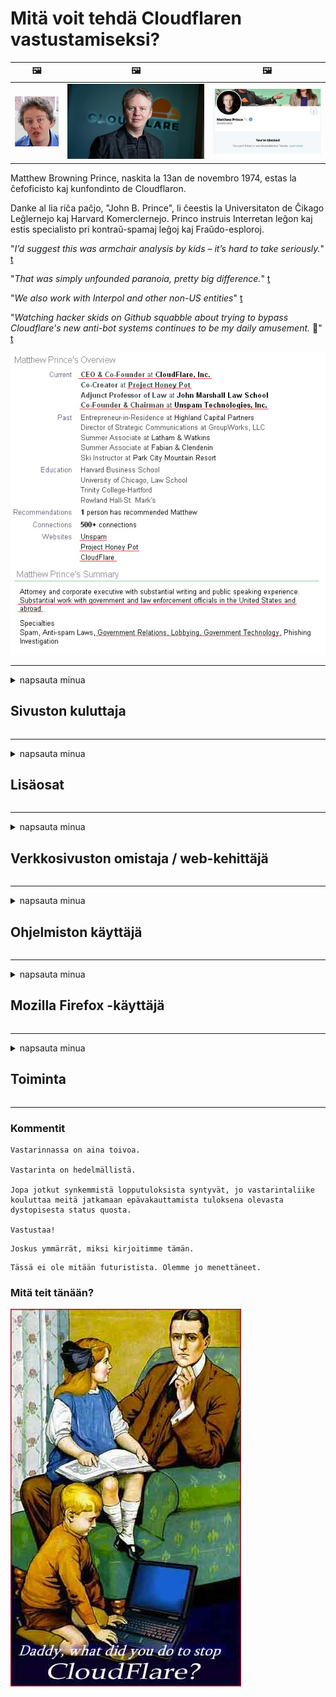 # Mitä voit tehdä Cloudflaren vastustamiseksi?

| 🖼 | 🖼 | 🖼 |
| --- | --- | --- |
| ![](../image/matthew_prince_teen.jpg) | ![](../image/matthew_prince.jpg) | ![](../image/blockedbymatthewprince.jpg) |


Matthew Browning Prince, naskita la 13an de novembro 1974, estas la ĉefoficisto kaj kunfondinto de Cloudflaron.

Danke al lia riĉa paĉjo, "John B. Prince", li ĉeestis la Universitaton de Ĉikago Leĝlernejo kaj Harvard Komerclernejo.
Princo instruis Interretan leĝon kaj estis specialisto pri kontraŭ-spamaj leĝoj kaj Fraŭdo-esploroj.


"*I’d suggest this was armchair analysis by kids – it’s hard to take seriously.*" [t](https://www.theguardian.com/technology/2015/nov/19/cloudflare-accused-by-anonymous-helping-isis)

"*That was simply unfounded paranoia, pretty big difference.*"  [t](https://twitter.com/xxdesmus/status/992757936123359233)

"*We also work with Interpol and other non-US entities*" [t](https://twitter.com/eastdakota/status/1203028504184360960)

"*Watching hacker skids on Github squabble about trying to bypass Cloudflare's new anti-bot systems continues to be my daily amusement.* 🍿" [t](https://twitter.com/eastdakota/status/1273277839102656515)


![](../image/whoismp.jpg)

---


<details>
<summary>napsauta minua

## Sivuston kuluttaja
</summary>


- Jos haluamasi verkkosivusto käyttää Cloudflare-ohjelmaa, kehota heitä olemaan käyttämättä Cloudflare-ohjelmaa.
  - Valitus sosiaalisessa mediassa, kuten Facebook, Reddit, Twitter tai Mastodon, ei tee mitään eroa. [Toiminnot ovat kovempia kuin hashtagit.](https://twitter.com/phyzonloop/status/1274132092490862594)
  - Yritä ottaa yhteyttä sivuston omistajaan, jos haluat tehdä itsestäsi hyödyllisen.

[Cloudflare sanoi](https://github.com/Eloston/ungoogled-chromium/issues/783):
```
Suosittelemme, että otat yhteyttä järjestelmänvalvojiin tietyistä palveluista tai sivustoista, joihin kohtaat ongelman, ja jaat kokemuksesi.
```

[Jos et pyydä sitä, verkkosivuston omistaja ei koskaan tiedä tätä ongelmaa.](../PEOPLE.md)

![](../image/liberapay.jpg)

[Onnistunut esimerkki](https://counterpartytalk.org/t/turn-off-cloudflare-on-counterparty-co-plz/164/5).<br>
Sinulla on ongelma? [Nosta äänesi nyt.](https://github.com/maraoz/maraoz.github.io/issues/1) Esimerkki alla.

```
Autat vain yritysten sensuuria ja joukkovalvontaa.
http://crimeflare.eu.org
```

```
Verkkosivusi on CloudFlaren yksityisyyttä väärinkäyttävässä yksityisessä aidatussa puutarhassa.
http://crimeflare.eu.org
```

- Ota jonkin aikaa lukea verkkosivuston tietosuojakäytäntö.
  - jos verkkosivusto on Cloudflaren takana tai verkkosivusto käyttää Cloudflareen liittyviä palveluja.

Sen on selitettävä, mikä on "Cloudflare", ja pyydettävä lupaa jakaa tietojasi Cloudflareen. Tämän laiminlyönti johtaa luottamuksen loukkaamiseen, ja kyseistä verkkosivustoa tulisi välttää.

[Hyväksyttävä tietosuojakäytäntö on tässä](https://archive.is/bDlTz) ("Subprocessors" > "Entity Name")

```
Olen lukenut tietosuojakäytäntösi, enkä löydä sanaa Cloudflare.
Kieltäydyn jakamasta tietoja kanssasi, jos jatkat tietojeni syöttämistä Cloudflareen.
http://crimeflare.eu.org
```

Tämä on esimerkki tietosuojakäytännöstä, jossa ei ole sanaa Cloudflare.
[Liberland Jobs](https://archive.is/daKIr) [privacy policy](https://docsend.com/view/feiwyte):

![](../image/cfwontobey.jpg)

Cloudflarella on oma tietosuojakäytäntö.
[Cloudflare rakastaa doxing ihmisiä.](https://www.reddit.com/r/GamerGhazi/comments/2s64fe/be_wary_reporting_to_cloudflare/)

Tässä on hyvä esimerkki verkkosivuston rekisteröintilomakkeesta.
AFAIK, nolla verkkosivusto tekee tämän. Luotatko heihin?

```
Klikkaamalla "Rekisteröidy XYZ: ään" hyväksyt palveluehdot ja tietosuojalausunnon.
Suostut myös jakamaan tietosi Cloudflaren kanssa ja suostut myös cloudflaren tietosuojalausuntoon.
Jos Cloudflare vuotaa tietosi tai ei anna sinun muodostaa yhteyttä palvelimillemme, se ei ole meidän vikamme. [*]

[ Kirjaudu ] [ olen eri mieltä ]
```
[*] [PEOPLE.md](../PEOPLE.md)


- Yritä olla käyttämättä heidän palveluitaan. Muista, että Cloudflare seuraa sinua.
  - ["I'm in your TLS, sniffin' your passworz"](../image/iminurtls.jpg)

- Hae muita verkkosivustoja. Internetissä on vaihtoehtoja ja mahdollisuuksia!

- Vakuuta ystäväsi käyttämään Toria päivittäin.
  - Nimettömyyden tulisi olla avoimen Internetin standardi!
  - [Huomaa, että Tor-projekti ei pidä tästä projektista.](../HISTORY.md)

</details>

------

<details>
<summary>napsauta minua

## Lisäosat
</summary>

- Jos selaimesi on Firefox, Tor Browser tai Ungoogled Chromium, käytä yhtä alla olevista lisäosista.
  - Jos haluat lisätä muita uusia lisäosia, kysy ensin.


| Nimi | Kehittäjä | Tuki | Voi estää | Voi ilmoittaa | Chrome |
| -------- | -------- | -------- | -------- | -------- | -------- |
| [Bloku Cloudflaron MITM-Atakon](../subfiles/about.bcma.md) | #Addon | [ ? ](http://crimeflare.eu.org/) | **Joo**     | **Joo**     |  **Joo** |
| [Ĉu ligoj estas vundeblaj al MITM-atako?](../subfiles/about.ismm.md) | #Addon | [ ? ](http://crimeflare.eu.org/) | Ei     | **Joo**     |  **Joo** |
| [Ĉu ĉi tiuj ligoj blokos Tor-uzanton?](../subfiles/about.isat.md) | #Addon | [ ? ](http://crimeflare.eu.org/) | Ei     | **Joo**     |  **Joo** |
| [Block Cloudflare MITM Attack](https://trac.torproject.org/projects/tor/attachment/ticket/24351/block_cloudflare_mitm_attack-1.0.14.1-an%2Bfx.xpi)<br>[**DELETED BY TOR PROJECT**](../HISTORY.md) | nullius | [ ? ](../tool/block_cloudflare_mitm_fx), [Link](http://crimeflare.eu.org/) | **Joo**     | **Joo**     |  Ei |
| [TPRB](http://34ahehcli3epmhbu2wbl6kw6zdfl74iyc4vg3ja4xwhhst332z3knkyd.onion/) | Sw | [ ? ](http://34ahehcli3epmhbu2wbl6kw6zdfl74iyc4vg3ja4xwhhst332z3knkyd.onion/) | **Joo**     | **Joo**     |  Ei |
| [Detect Cloudflare](https://addons.mozilla.org/en-US/firefox/addon/detect-cloudflare/) | Frank Otto | [ ? ](https://github.com/traktofon/cf-detect) | Ei     | **Joo**     |  Ei |
| [True Sight](https://addons.mozilla.org/en-US/firefox/addon/detect-cloudflare-plus/) | claustromaniac | [ ? ](https://github.com/claustromaniac/detect-cloudflare-plus) | Ei     | **Joo**     |  Ei |
| [Which Cloudflare datacenter am I visiting?](https://addons.mozilla.org/en-US/firefox/addon/cf-pop/) | 依云 | [ ? ](https://github.com/lilydjwg/cf-pop) | Ei     | **Joo**     |  Ei |


- "Decentraleyes" voi lopettaa yhteyden "CDNJS (Cloudflare)" -palveluun.
  - Se estää monien pyyntöjen pääsyn verkkoihin ja palvelee paikallisia tiedostoja, jotta sivustot eivät rikkoutuisi.
  - Kehittäjä vastasi: "[very concerning indeed](https://github.com/Synzvato/decentraleyes/issues/236#issuecomment-352049501)", "[widespread usage severely centralizes the web](https://github.com/Synzvato/decentraleyes/issues/251#issuecomment-366752049)"

- [Voit myös poistaa Cloudflare-varmenteen tai epäillä sitä varmentajaltasi (CA).](https://www.ssl.com/how-to/remove-root-certificate-firefox/)

</details>

------

<details>
<summary>napsauta minua

## Verkkosivuston omistaja / web-kehittäjä
</summary>


![](../image/word_cloudflarefree.jpg)

- Älä käytä Cloudflare-ratkaisua, jakso.
  - Voit tehdä paremmin kuin se, eikö? [Näin voit poistaa Cloudflare-tilaukset, suunnitelmat, verkkotunnukset tai tilit.](https://support.cloudflare.com/hc/en-us/articles/200167776-Removing-subscriptions-plans-domains-or-accounts)

| 🖼 | 🖼 |
| --- | --- |
| ![](../image/htmlalertcloudflare.jpg) | ![](../image/htmlalertcloudflare2.jpg) |

- Haluatko lisää asiakkaita? Tiedät mitä tehdä. Vihje on "viivan yläpuolella".
  - [Hei, kirjoitit "Otamme yksityisyytesi vakavasti", mutta sain "Virhe 403 kielletty tuntematon välityspalvelin ei sallittu".](https://it.slashdot.org/story/19/02/19/0033255/stop-saying-we-take-your-privacy-and-security-seriously) Miksi estät Torin tai VPN: n? Ja miksi estät väliaikaiset sähköpostit?

![](../image/anonexist.jpg)

- Cloudflaren käyttö lisää seisokkien mahdollisuuksia. Vierailijat eivät voi käyttää verkkosivustoasi, jos palvelimesi ei toimi tai Cloudflare on poissa käytöstä.
  - [Luuletko todella, että Cloudflare ei koskaan laskeudu?](https://www.ibtimes.com/cloudflare-down-not-working-sites-producing-504-gateway-timeout-errors-2618008) [Another](https://twitter.com/Jedduff/status/1097875615997399040) [sample](https://twitter.com/search?f=tweets&vertical=default&q=Cloudflare%20is%20having%20problems). [Need more](../PEOPLE.md)?

![](../image/cloudflareinternalerror.jpg)

- Cloudflaren käyttäminen "API-palvelun", "ohjelmistopäivityspalvelimen" tai "RSS-syötteen" välityspalvelimeksi vahingoittaa asiakasta. Asiakas soitti sinulle ja sanoi "En voi enää käyttää sovellusliittymääsi", eikä sinulla ole aavistustakaan, mitä on tekeillä. Cloudflare voi estää asiakkaasi hiljaa. Luuletko, että se on kunnossa?
  - RSS-lukijaohjelmia ja RSS-lukijoiden verkkopalveluja on paljon. Miksi julkaiset RSS-syötteen, jos et salli ihmisten tilata?

![](../image/rssfeedovercf.jpg)

- Tarvitsetko HTTPS-varmenteen? Käytä "Let's Encrypt" tai osta se vain CA-yhtiöltä.

- Tarvitsetko DNS-palvelinta? Etkö voi asettaa omaa palvelinta? Entä heille: [Hurricane Electric Free DNS](https://dns.he.net/), [Dyn.com](https://dyn.com/dns/), [1984 Hosting](https://www.1984hosting.com/), [Afraid.Org (Järjestelmänvalvoja poistaa tilisi, jos käytät TOR: ää)](https://freedns.afraid.org/)
  - [Alternativoj al DNS](../subfiles/alternative.domaindns.md)

- Etsitkö hosting-palvelua? Vain ilmaiseksi? Entä heille: [Onion Service](http://vww6ybal4bd7szmgncyruucpgfkqahzddi37ktceo3ah7ngmcopnpyyd.onion/en/security/network-security/tor/onionservices-best-practices), [Free Web Hosting Area](https://freewha.com/), [Autistici/Inventati Web Site Hosting](https://www.autinv5q6en4gpf4.onion/services/website), [Github Pages](https://pages.github.com/), [Surge](https://surge.sh/)
  - [Vaihtoehtoja Cloudflarelle](../subfiles/alternative.cloudflare.md)

- Käytätkö "cloudflare-ipfs.com"? [Tiedätkö Cloudflare IPFS: n olevan huono?](../PEOPLE.md)

- Asenna Web-sovellusten palomuuri, kuten OWASP ja Fail2Ban, palvelimellesi ja määritä se oikein.
  - Torin estäminen ei ole ratkaisu. Älä rankaise kaikkia vain pienten huonojen käyttäjien vuoksi.

- Ohjaa tai estä Cloudflare Warp -käyttäjiä pääsemästä verkkosivustoosi. Ja anna syy, jos voit.

> IP-luettelo: "[Cloudflaren nykyiset IP-alueet](cloudflare_inc/)"

> A: Estä vain ne

```
server {
...
deny 173.245.48.0/20;
deny 103.21.244.0/22;
deny 103.22.200.0/22;
deny 103.31.4.0/22;
deny 141.101.64.0/18;
deny 108.162.192.0/18;
deny 190.93.240.0/20;
deny 188.114.96.0/20;
deny 197.234.240.0/22;
deny 198.41.128.0/17;
deny 162.158.0.0/15;
deny 104.16.0.0/12;
deny 172.64.0.0/13;
deny 131.0.72.0/22;
deny 2400:cb00::/32;
deny 2606:4700::/32;
deny 2803:f800::/32;
deny 2405:b500::/32;
deny 2405:8100::/32;
deny 2a06:98c0::/29;
deny 2c0f:f248::/32;
...
}
```

> B: Uudelleenohjaus varoitussivulle

```
http {
...
geo $iscf {
default 0;
173.245.48.0/20 1;
103.21.244.0/22 1;
103.22.200.0/22 1;
103.31.4.0/22 1;
141.101.64.0/18 1;
108.162.192.0/18 1;
190.93.240.0/20 1;
188.114.96.0/20 1;
197.234.240.0/22 1;
198.41.128.0/17 1;
162.158.0.0/15 1;
104.16.0.0/12 1;
172.64.0.0/13 1;
131.0.72.0/22 1;
2400:cb00::/32 1;
2606:4700::/32 1;
2803:f800::/32 1;
2405:b500::/32 1;
2405:8100::/32 1;
2a06:98c0::/29 1;
2c0f:f248::/32 1;
}
...
}

server {
...
if ($iscf) {rewrite ^ https://example.com/cfwsorry.php;}
...
}

<?php
header('HTTP/1.1 406 Not Acceptable');
echo <<<CLOUDFLARED
Thank you for visiting ourwebsite.com!<br />
We are sorry, but we can't serve you because your connection is being intercepted by Cloudflare.<br />
Please read http://crimeflare.eu.org for more information.<br />
CLOUDFLARED;
die();
```

- Määritä Tor Onion Service tai I2P insite, jos uskot vapauteen ja toivotat tuntemattomia käyttäjiä tervetulleiksi.

- Kysy neuvoja muilta Clearnet / Tor-kaksoissivusto-operaattoreilta ja hanki tuntemattomia ystäviä!

</details>

------

<details>
<summary>napsauta minua

## Ohjelmiston käyttäjä
</summary>


- Discord käyttää CloudFlarea. Vaihtoehtoja? Suosittelemme [**Briar** (Android)](https://f-droid.org/en/packages/org.briarproject.briar.android/), [Ricochet (PC)](https://ricochet.im/), [Tox + Tor (Android/PC)](https://tox.chat/download.html)
  - Briar sisältää Tor-demonin, joten sinun ei tarvitse asentaa Orbotia.
  - Qwtch-kehittäjät, Open Privacy, poistivat stop_cloudflare-projektin git-palvelustaan ​​ilman erillistä ilmoitusta.

- Jos käytät Debian GNU / Linuxia tai mitä tahansa johdannaista, tilaa: [bug #831835](https://bugs.debian.org/cgi-bin/bugreport.cgi?bug=831835). Ja jos voit, auta tarkistamaan korjaustiedosto ja auta ylläpitäjää tekemään oikea johtopäätös siitä, pitäisikö se hyväksyä.

- Suosittele aina näitä selaimia.

| Nimi | Kehittäjä | Tuki | Kommentti |
| -------- | -------- | -------- | -------- |
| [Ungoogled-Chromium](https://ungoogled-software.github.io/ungoogled-chromium-binaries/) | Eloston | [ ? ](https://github.com/Eloston/ungoogled-chromium) | PC (Win, Mac, Linux)  _!Tor_ |
| [Bromite](https://www.bromite.org/fdroid) | Bromite | [ ? ](https://github.com/bromite/bromite/issues) | Android  _!Tor_ |
| [Tor Browser](https://www.torproject.org/download/) | Tor Project | [ ? ](https://support.torproject.org/) | PC (Win, Mac, Linux)  _Tor_|
| [Tor Browser Android](https://www.torproject.org/download/) | Tor Project | [ ? ](https://support.torproject.org/) | Android  _Tor_|
| [Onion Browser](https://itunes.apple.com/us/app/onion-browser/id519296448?mt=8) | Mike Tigas | [ ? ](https://github.com/OnionBrowser/OnionBrowser/issues) | Apple iOS  _Tor_|
| [GNU/Icecat](https://www.gnu.org/software/gnuzilla/) | GNU | [ ? ](https://www.gnu.org/software/gnuzilla/) | PC (Linux) |
| [IceCatMobile](https://f-droid.org/en/packages/org.gnu.icecat/) | GNU | [ ? ](https://lists.gnu.org/mailman/listinfo/bug-gnuzilla) | Android |
| [Iridium Browser](https://iridiumbrowser.de/about/) | Iridium | [ ? ](https://github.com/iridium-browser/iridium-browser/) | PC (Win, Mac, Linux, OpenBSD) |


Muiden ohjelmistojen yksityisyys on epätäydellistä. Tämä ei tarkoita, että Tor-selain on "täydellinen".
Internetissä ja tekniikassa ei ole 100% turvallista eikä 100% yksityistä.

- Etkö halua käyttää Toria? Voit käyttää mitä tahansa selainta Tor-demonin kanssa.
  - [Huomaa, että Tor-projekti ei pidä tästä.](https://support.torproject.org/tbb/tbb-9/) Käytä Tor-selainta, jos pystyt siihen.
- [Kuinka käyttää kromia Torin kanssa](../subfiles/chromium_tor.md)


Puhutaan muiden ohjelmistojen yksityisyydestä.

- [Jos sinun on todella käytettävä Firefoxia, valitse "Firefox ESR".](https://www.mozilla.org/en-US/firefox/organizations/)
  - [Firefox - Spyware Watchdog](https://spyware.neocities.org/articles/firefox.html)
  - [Firefox hylkää sananvapauden ja kieltää sananvapauden](https://web.archive.org/web/20200423010026/https://reclaimthenet.org/firefox-rejects-free-speech-bans-free-speech-commenting-plugin-dissenter-from-its-extensions-gallery/)
  - ["100+ ääntä. Näyttää siltä, ​​että ohjelmistoyritystä pyydetään pitämään kiinni ... ohjelmisto on nykyään liikaa."](https://old.reddit.com/r/firefox/comments/gutdiw/weve_got_work_to_do_the_mozilla_blog/fslbbb6/)
  - [Miksi Firefox näyttää minulle sponsoroituja linkkejä URL-osoiterivilläni?](https://www.reddit.com/r/firefox/comments/jybx2w/uh_why_is_firefox_showing_me_sponsored_links_in/)
  - [Mozilla - Paholainen ruumiillistuu](https://digdeeper.neocities.org/ghost/mozilla.html)

- [Muista, että Mozilla käyttää Cloudflare-palvelua.](https://www.robtex.com/dns-lookup/www.mozilla.org) [He käyttävät myös tuotteessaan Cloudflaren DNS-palvelua.](https://www.theregister.co.uk/2018/03/21/mozilla_testing_dns_encryption/)

- [Mozilla hylkäsi virallisesti tämän lipun.](https://bugzilla.mozilla.org/show_bug.cgi?id=1426618)

- [Firefox Focus on vitsi.](https://github.com/mozilla-mobile/focus-android/issues/1743) [He lupasivat poistaa telemetrian käytöstä, mutta muuttivat sitä.](https://github.com/mozilla-mobile/focus-android/issues/4210)

- [PaleMoon / Basilisk -kehittäjä rakastaa Cloudflarea.](https://github.com/mozilla-mobile/focus-android/issues/1743#issuecomment-345993097)
  - [Pale Moonin arkistopalvelin hakkeroi ja levitti haittaohjelmia 18 kuukauden ajan](https://www.reddit.com/r/privacytoolsIO/comments/cc808y/pale_moons_archive_server_hacked_and_spread/)
  - Hän vihaa myös Tor-käyttäjiä - "[Olkoon se vihamielinen Toria kohtaan. Mielestäni useimpien sivustojen tulisi olla vihamielisiä Toria kohtaan, kun otetaan huomioon sen erittäin korkea väärinkäyttö.](https://github.com/yacy/yacy_search_server/issues/314#issuecomment-565932097)"

- [Waterfoxilla on vakava "puhelimet kotiin" -ongelma](https://spyware.neocities.org/articles/waterfox.html)

- [Google Chrome on vakoiluohjelma.](https://www.gnu.org/proprietary/malware-google.en.html)
  - [Google profiloi toimintasi.](https://spyware.neocities.org/articles/chrome.html)

- [SRWare Iron muodostaa liian monta puhelinta kotiliitäntään.](https://spyware.neocities.org/articles/iron.html) Se muodostaa yhteyden myös Google-verkkotunnuksiin.

- [Brave Browser sallittujen luettelo Facebook / Twitter-seuranta.](https://www.bleepingcomputer.com/news/security/facebook-twitter-trackers-whitelisted-by-brave-browser/)
  - [Tässä on lisää kysymyksiä.](https://spyware.neocities.org/articles/brave.html)
  - [binance-tytäryhtiön tunnus](https://twitter.com/cryptonator1337/status/1269594587716374528)

- [Microsoft Edge antaa Facebookin suorittaa Flash-koodin käyttäjien selän takana.](https://www.zdnet.com/article/microsoft-edge-lets-facebook-run-flash-code-behind-users-backs/)

- [Vivaldi ei kunnioita yksityisyyttäsi.](https://spyware.neocities.org/articles/vivaldi.html)

- [Opera-vakoiluohjelmien taso: Erittäin korkea](https://spyware.neocities.org/articles/opera.html)

- Apple iOS: [Sinun ei pitäisi käyttää iOS: ää ollenkaan, lähinnä siksi, että se on haittaohjelma.](https://www.gnu.org/proprietary/malware-apple.html)

Siksi suosittelemme vain yllä olevaa taulukkoa. Ei mitään muuta.

</details>

------

<details>
<summary>napsauta minua

## Mozilla Firefox -käyttäjä
</summary>


- "Firefox Nightly" lähettää virheenkorjaustason tietoja Mozilla-palvelimille ilman opt-out-menetelmää.
  - [Mozilla-palvelimet hälyttävät Cloudflare-palvelua](https://www.digwebinterface.com/?hostnames=www.mozilla.org%0D%0Amozilla.cloudflare-dns.com&type=&ns=resolver&useresolver=8.8.4.4&nameservers=)

- On mahdollista kieltää Firefox muodostamasta yhteyttä Mozilla-palvelimiin.
  - [Mozillan käytäntömallien opas](https://github.com/mozilla/policy-templates/blob/master/README.md)
  - Pidä mielessä, että tämä temppu saattaa lakata toimimasta uudemmassa versiossa, koska Mozilla haluaa lisätä itsensä sallittujen luetteloon.
  - Käytä palomuuria ja DNS-suodatinta estääksesi ne kokonaan.

"`/distribution/policies.json`"

>     "WebsiteFilter": {
> 		"Block": [
> 		"*://*.mozilla.com/*",
> 		"*://*.mozilla.net/*",
> 		"*://*.mozilla.org/*",
> 		"*://webcompat.com/*",
> 		"*://*.firefox.com/*",
> 		"*://*.thunderbird.net/*",
> 		"*://*.cloudflare.com/*"
> 		]
>     },


- ~~Ilmoita virheestä mozillan seurannassa ja kehota heitä olemaan käyttämättä Cloudflarea.~~ Bugzillasta oli virheraportti. Monille ihmisille lähetettiin huolensa, mutta vika piilotti järjestelmänvalvojan vuonna 2018.

- Voit poistaa DoH: n käytöstä Firefoxissa.
  - [Vaihda Firefoxin oletus DNS-tarjoaja](../subfiles/change-firefox-dns.md)

![](../image/firefoxdns.jpg)

- [Jos haluat käyttää muuta kuin ISP-DNS: ää, harkitse OpenNIC Tier2 DNS -palvelun tai muun kuin Cloudflare DNS -palvelun käyttöä.](https://wiki.opennic.org/start)
![](../image/opennic.jpg)
  - Estä Cloudflare DNS: llä. [Crimeflare DNS](../subfiles/service.publicdns.md)

- Voit käyttää Toria DNS-ratkaisijana. [Jos et ole Tor-asiantuntija, esitä kysymys täällä.](https://tor.stackexchange.com/)

> **Miten?**
> 1. Lataa Tor ja asenna se tietokoneellesi.
> 2. Lisää tämä rivi "torrc" -tiedostoon.
> DNSPort 127.0.0.1:53
> 3. Käynnistä Tor uudelleen.
> 4. Aseta tietokoneen DNS-palvelimeksi "127.0.0.1".

</details>

------

<details>
<summary>napsauta minua

## Toiminta
</summary>


- Kerro muille ympärilläsi Cloudflaren vaaroista.

- [Auta parantamaan tätä arkistoa.](http://crimeflare.eu.org)
  - Sekä luettelot, sitä vastaan ​​esitetyt perustelut että yksityiskohdat.

- [Dokumentoi ja julkaise hyvin, jos Cloudflaren (ja vastaavien yritysten) kanssa menee pieleen, ja muista mainita tämä arkisto, kun teet niin](http://crimeflare.eu.org) :)

- Hanki Torin oletusarvoisesti enemmän ihmisiä, jotta he voivat kokea verkon eri puolilta maailmaa.

- Aloita ryhmät sosiaalisessa mediassa ja meritilassa, joka on omistettu maailman vapauttamiselle Cloudflaresta.

- Linkitä tarvittaessa näihin ryhmiin tässä arkistossa - tämä voi olla paikka koordinoida työskentelyä ryhminä.

- [Aloita yhteistyö, joka voi tarjota mielekkäitä ei-yritysvaihtoehtoja Cloudflarelle.](../subfiles/alternative.cloudflare.md)

- Kerro meille mahdollisista vaihtoehdoista, jotka auttavat ainakin tarjoamaan monikerroksisen puolustuksen Cloudflareä vastaan.

- Jos olet Cloudflare-asiakas, määritä yksityisyysasetuksesi ja odota, että he rikkovat niitä.
  - [Sitten heidät saatetaan roskapostin / yksityisyyden rikkomisen alaisiksi.](https://twitter.com/thexpaw/status/1108424723233419264)

- Jos olet Yhdysvalloissa ja kyseinen verkkosivusto on pankki tai kirjanpitäjä, yritä tuoda oikeudellista painostusta Gramm – Leach – Bliley-lain tai amerikkalaisten, joilla on DIsability-laki, ja ilmoita meille, kuinka pitkälle saavut .

- Jos verkkosivusto on hallituksen sivusto, yritä tuoda oikeudellista painostusta Yhdysvaltain perustuslain 1. muutoksen alle.

- Jos olet EU: n kansalainen, ota yhteyttä verkkosivustoon ja lähetä henkilökohtaisia ​​tietojasi yleisen tietosuoja-asetuksen mukaisesti. Jos he kieltäytyvät antamasta sinulle tietojasi, se on lain vastaista.

- Yritykset, jotka väittävät tarjoavansa palvelua verkkosivustollaan, yrittävät ilmoittaa niistä "vääränä mainonnana" kuluttajansuojajärjestöille ja BBB: lle. Cloudflare-verkkosivustoja palvelevat Cloudflare-palvelimet.

- [ITU ehdottaa Yhdysvalloissa, että Cloudflare alkaa olla riittävän suuri, jotta kilpailulaki saatetaan kaataa heille.](https://www.itu.int/en/ITU-T/Workshops-and-Seminars/20181218/Documents/Geoff_Huston_Presentation.pdf)

- On ajateltavissa, että GNU GPL -versio 4 voisi sisältää säännön lähdekoodin tallentamisesta tällaisen palvelun taakse, vaatien kaikille GPLv4- ja myöhemmille ohjelmille, että ainakin lähdekoodiin on pääsy välineellä, joka ei syrji Tor-käyttäjiä.

</details>

------

### Kommentit

```
Vastarinnassa on aina toivoa.

Vastarinta on hedelmällistä.

Jopa jotkut synkemmistä lopputuloksista syntyvät, jo vastarintaliike kouluttaa meitä jatkamaan epävakauttamista tuloksena olevasta dystopisesta status quosta.

Vastustaa!
```

```
Joskus ymmärrät, miksi kirjoitimme tämän.
```

```
Tässä ei ole mitään futuristista. Olemme jo menettäneet.
```

### Mitä teit tänään?


![](../image/stopcf.jpg)
